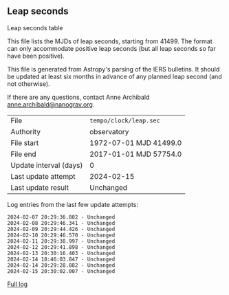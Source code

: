 
## Leap seconds

Leap seconds table

This file lists the MJDs of leap seconds, starting from 41499.
The format can only accommodate positive leap seconds (but all
leap seconds so far have been positive).

This file is generated from Astropy's parsing of the IERS
bulletins. It should be updated at least six months in advance
of any planned leap second (and not otherwise).

If there are any questions, contact Anne Archibald
<anne.archibald@nanograv.org>.

|     |     |
|:--- |:--- |
| File | `tempo/clock/leap.sec` |
| Authority | observatory |
| File start | 1972-07-01 MJD 41499.0 |
| File end | 2017-01-01 MJD 57754.0 |
| Update interval (days) | 0 |
| Last update attempt | 2024-02-15 |
| Last update result | Unchanged |

Log entries from the last few update attempts:
```
2024-02-07 20:29:36.802 - Unchanged
2024-02-08 20:29:46.341 - Unchanged
2024-02-09 20:29:44.426 - Unchanged
2024-02-10 20:29:46.570 - Unchanged
2024-02-11 20:29:38.997 - Unchanged
2024-02-12 20:29:41.898 - Unchanged
2024-02-13 20:30:16.403 - Unchanged
2024-02-14 18:46:03.847 - Unchanged
2024-02-14 20:29:28.882 - Unchanged
2024-02-15 20:30:02.007 - Unchanged
```
[Full log](https://raw.githubusercontent.com/ipta/pulsar-clock-corrections/main/log/tempo/clock/leap.sec.log)
